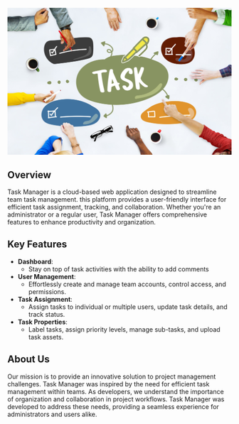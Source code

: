 ![Task Manager](images/team_collaboration.jpg)


## Overview

Task Manager is a cloud-based web application designed to streamline team task management.  this platform provides a user-friendly interface for efficient task assignment, tracking, and collaboration. Whether you're an administrator or a regular user, Task Manager offers comprehensive features to enhance productivity and organization.

## Key Features

- **Dashboard**:
  - Stay on top of task activities with the ability to add comments
- **User Management**:
  - Effortlessly create and manage team accounts, control access, and permissions.
- **Task Assignment**:
  - Assign tasks to individual or multiple users, update task details, and track status.
- **Task Properties**:
  - Label tasks, assign priority levels, manage sub-tasks, and upload task assets.


## About Us

Our mission is to provide an innovative solution to project management challenges. Task Manager was inspired by the need for efficient task management within teams. As developers, we understand the importance of organization and collaboration in project workflows. Task Manager was developed to address these needs, providing a seamless experience for administrators and users alike.




